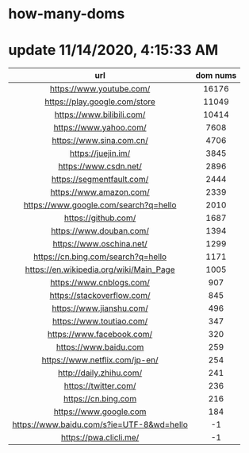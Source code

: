 # how-many-doms

# update 11/14/2020, 4:15:33 AM

url | dom nums
:-: | :-:
https://www.youtube.com/ | 16176
https://play.google.com/store | 11049
https://www.bilibili.com/ | 10414
https://www.yahoo.com/ | 7608
https://www.sina.com.cn/ | 4706
https://juejin.im/ | 3845
https://www.csdn.net/ | 2896
https://segmentfault.com/ | 2444
https://www.amazon.com/ | 2339
https://www.google.com/search?q=hello | 2010
https://github.com/ | 1687
https://www.douban.com/ | 1394
https://www.oschina.net/ | 1299
https://cn.bing.com/search?q=hello | 1171
https://en.wikipedia.org/wiki/Main_Page | 1005
https://www.cnblogs.com/ | 907
https://stackoverflow.com/ | 845
https://www.jianshu.com/ | 496
https://www.toutiao.com/ | 347
https://www.facebook.com/ | 320
https://www.baidu.com | 259
https://www.netflix.com/jp-en/ | 254
http://daily.zhihu.com/ | 241
https://twitter.com/ | 236
https://cn.bing.com | 216
https://www.google.com | 184
https://www.baidu.com/s?ie=UTF-8&wd=hello | -1
https://pwa.clicli.me/ | -1
